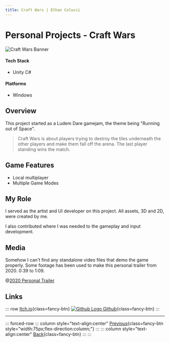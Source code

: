 ```yaml
---
title: Craft Wars | Ethan Colucci
---
```


# Personal Projects - Craft Wars

![Craft Wars Banner](/images/projects/personal/craft-wars/craft-wars-banner-2.png)

#### Tech Stack
- Unity C#

#### Platforms
- Windows

## Overview

This project started as a Ludem Dare gamejam, the theme being "Running out of Space".

> Craft Wars is about players trying to destroy the tiles underneath the other players and make them fall off the arena. The last player standing wins the match.

## Game Features
- Local multiplayer
- Multiple Game Modes

## My Role
I served as the artist and UI developer on this project. All assets, 3D and 2D, were created by me.

I also contributed where I was needed to the gameplay and input development.

## Media

Somehow I can't find any standalone video files that demo the game properly. Some footage has been used to make this personal trailer from 2020. 0:39 to 1:09.

@[2020 Personal Trailer](https://www.youtube.com/watch?v=C3wEzk4uXXM)

## Links
::: row
[Itch.io](https://amdask.itch.io/craft-wars){class=fancy-btn}
[![Github Logo](/icons/github-mark-white.svg) Github](https://github.com/Ethanol2/Craft-Wars){class=fancy-btn}
:::

---

::: forced-row
::: column style="text-align:center"
[Previous](/projects/personal/word-search.html){class=fancy-btn style="width:75px;flex-direction:column;"}
:::
::: column style="text-align:center"
[Back](/./#Freelance-and-Personal){class=fancy-btn}
:::
:::